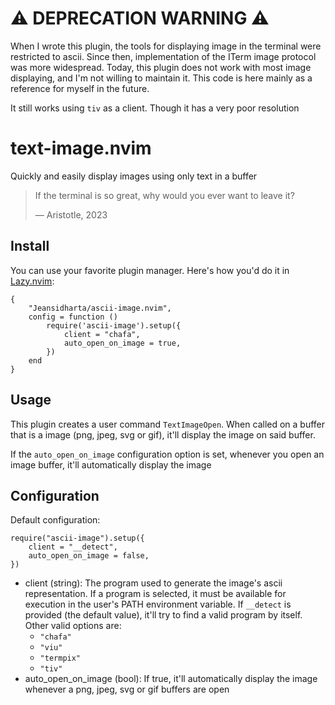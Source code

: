 # ⚠️ DEPRECATION WARNING ⚠

When I wrote this plugin, the tools for displaying image in the terminal were restricted to ascii. Since then, implementation of the ITerm image protocol was more widespread. Today, this plugin does not work with most image displaying, and I'm not willing to maintain it. This code is here mainly as a reference for myself in the future.

It still works using `tiv` as a client. Though it has a very poor resolution

# text-image.nvim

Quickly and easily display images using only text in a buffer

> If the terminal is so great, why would you ever want to leave it?
>
> — Aristotle, 2023

## Install

You can use your favorite plugin manager. Here's how you'd do it in [Lazy.nvim](https://github.com/folke/lazy.nvim):

```
{
    "Jeansidharta/ascii-image.nvim",
    config = function ()
        require('ascii-image').setup({
            client = "chafa",
            auto_open_on_image = true,
        })
    end
}
```

## Usage

This plugin creates a user command `TextImageOpen`. When called on a buffer that is a image (png, jpeg, svg or gif), it'll display the image on said buffer.

If the `auto_open_on_image` configuration option is set, whenever you open an image buffer, it'll automatically display the image

## Configuration

Default configuration:

```
require("ascii-image").setup({
    client = "__detect",
    auto_open_on_image = false,
})
```

- client (string): The program used to generate the image's ascii representation. If a program is selected, it must be available for execution in the user's PATH environment variable. If `__detect` is provided (the default value), it'll try to find a valid program by itself. Other valid options are:
  - `"chafa"`
  - `"viu"`
  - `"termpix"`
  - `"tiv"`
- auto_open_on_image (bool): If true, it'll automatically display the image whenever a png, jpeg, svg or gif buffers are open
